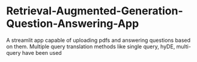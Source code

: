 # Retrieval-Augmented-Generation-Question-Answering-App
A streamlit app capable of uploading pdfs and answering questions based on them. Multiple query translation methods like single query, hyDE, multi-query have been used
